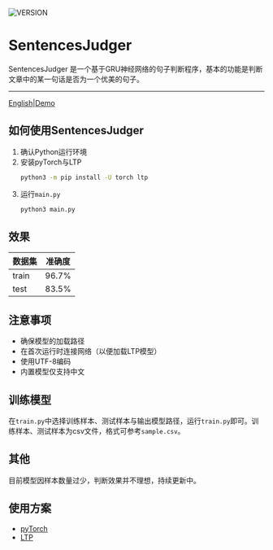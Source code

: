 ![VERSION](https://img.shields.io/pypi/pyversions/torch)
# SentencesJudger
SentencesJudger 是一个基于GRU神经网络的句子判断程序，基本的功能是判断文章中的某一句话是否为一个优美的句子。  
- - -

[English](./README-EN.md)|[Demo](https://sentencesjudger.xyz)

## 如何使用SentencesJudger
1. 确认Python运行环境
2. 安装pyTorch与LTP
    ```bash
    python3 -m pip install -U torch ltp
    ```
1. 运行`main.py`
    ```bash
    python3 main.py
    ```

## 效果
| 数据集 | 准确度 |
| -- | -- |
| train | 96.7% |
| test | 83.5% |

## 注意事项
* 确保模型的加载路径
* 在首次运行时连接网络（以便加载LTP模型）
* 使用UTF-8编码
* 内置模型仅支持中文

## 训练模型
在`train.py`中选择训练样本、测试样本与输出模型路径，运行`train.py`即可。训练样本、测试样本为csv文件，格式可参考`sample.csv`。  

## 其他
目前模型因样本数量过少，判断效果并不理想，持续更新中。  

## 使用方案
* [pyTorch](https://github.com/pytorch/pytorch)
* [LTP](https://github.com/HIT-SCIR/ltp)
